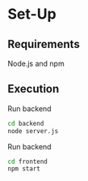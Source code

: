 # Set-Up 

## Requirements
Node.js and npm

## Execution
Run backend
```bash
cd backend
node server.js
```
Run backend
```bash
cd frontend
npm start
```


